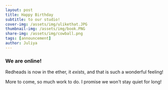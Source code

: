 ```yaml
---
layout: post
title: Happy Birthday
subtitle: to our studio!
cover-img: /assets/img/ulikethat.JPG
thumbnail-img: /assets/img/book.PNG
share-img: /assets/img/cowball.png
tags: [announcement]
author: Juliya
---
```


### We are online! 

Redheads is now in the ether, it *exists*, and that is such a wonderful feeling! 

More to come, so much work to do. I promise we won't stay quiet for long!



